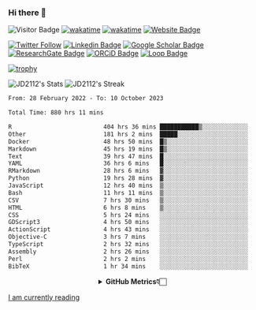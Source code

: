 ### Hi there 👋
![Visitor Badge](https://visitor-badge.laobi.icu/badge?page_id=JD2112.JD2112)
[![wakatime](https://github.com/JD2112/JD2112/actions/workflows/waka-readme.yml/badge.svg)](https://github.com/JD2112/JD2112/actions/workflows/waka-readme.yml)
[![wakatime](https://wakatime.com/badge/user/fe95275f-909a-4147-a45d-624981173898.svg)](https://wakatime.com/@fe95275f-909a-4147-a45d-624981173898)
[![Website Badge](https://img.shields.io/badge/website-informational?style=flat-square)](http://jyotirmoydas.netlify.app)

[![Twitter Follow](https://img.shields.io/twitter/follow/jyotirmoy21?style=social)](https://twitter.com/jyotirmoy21)
[![Linkedin Badge](https://img.shields.io/badge/-jyotirmoy-blue?style=plastic&logo=Linkedin&logoColor=white&link=https://www.linkedin.com/in/dasjyotirmoy/)](https://www.linkedin.com/in/dasjyotirmoy/)
[![Google Scholar Badge](https://img.shields.io/badge/-jyotirmoy-blue?style=plastic&logo=GoogleScholar&logoColor=white&link=https://scholar.google.se/citations?user=IMBYOv8AAAAJ&hl=en)](https://scholar.google.se/citations?user=IMBYOv8AAAAJ&hl=en)
[![ResearchGate Badge](https://img.shields.io/badge/-jyotirmoy-cyan?style=plastic&logo=ResearchGate&logoColor=white&link=https://www.researchgate.net/profile/Jyotirmoy-Das-3)](https://www.researchgate.net/profile/Jyotirmoy-Das-3)
[![ORCiD Badge](https://img.shields.io/badge/-jyotirmoy-green?style=plastic&logo=orcid&logoColor=white&link=https://orcid.org/0000-0002-5649-4658)](https://orcid.org/0000-0002-5649-4658)
[![Loop Badge](https://img.shields.io/badge/-jyotirmoy-orange?style=plastic&logo=Loop&logoColor=white&link=https://loop.frontiersin.org/people/1519976/overview)](https://loop.frontiersin.org/people/1519976/overview)

[![trophy](https://github-profile-trophy.vercel.app/?username=JD2112)](https://github.com/ryo-ma/github-profile-trophy)

<!--
**JD2112/JD2112** is a ✨ _special_ ✨ repository because its `README.md` (this file) appears on your GitHub profile.

Here are some ideas to get you started:

- 🔭 I’m currently working on ...
- 🌱 I’m currently learning ...
- 👯 I’m looking to collaborate on ...
- 🤔 I’m looking for help with ...
- 💬 Ask me about ...
- 📫 How to reach me: ...
- 😄 Pronouns: ...
- ⚡ Fun fact: ...
![JD2112's Top Languages](https://github-readme-stats.vercel.app/api/top-langs/?username=JD2112&theme=vue-dark&show_icons=true&hide_border=true&layout=compact)
-->
![JD2112's Stats](https://github-readme-stats.vercel.app/api?username=JD2112&theme=vue-dark&show_icons=true&hide_border=true&count_private=true)
![JD2112's Streak](https://github-readme-streak-stats.herokuapp.com/?user=JD2112&theme=vue-dark&hide_border=true)





<!--START_SECTION:waka-->

```txt
From: 28 February 2022 - To: 10 October 2023

Total Time: 880 hrs 11 mins

R                          404 hrs 36 mins ███████████▒░░░░░░░░░░░░░   45.97 %
Other                      181 hrs 2 mins  █████░░░░░░░░░░░░░░░░░░░░   20.57 %
Docker                     48 hrs 50 mins  █▒░░░░░░░░░░░░░░░░░░░░░░░   05.55 %
Markdown                   45 hrs 19 mins  █▒░░░░░░░░░░░░░░░░░░░░░░░   05.15 %
Text                       39 hrs 47 mins  █░░░░░░░░░░░░░░░░░░░░░░░░   04.52 %
YAML                       36 hrs 6 mins   █░░░░░░░░░░░░░░░░░░░░░░░░   04.10 %
RMarkdown                  28 hrs 6 mins   ▓░░░░░░░░░░░░░░░░░░░░░░░░   03.19 %
Python                     19 hrs 28 mins  ▓░░░░░░░░░░░░░░░░░░░░░░░░   02.21 %
JavaScript                 12 hrs 40 mins  ▒░░░░░░░░░░░░░░░░░░░░░░░░   01.44 %
Bash                       11 hrs 11 mins  ▒░░░░░░░░░░░░░░░░░░░░░░░░   01.27 %
CSV                        7 hrs 30 mins   ▒░░░░░░░░░░░░░░░░░░░░░░░░   00.85 %
HTML                       6 hrs 8 mins    ▒░░░░░░░░░░░░░░░░░░░░░░░░   00.70 %
CSS                        5 hrs 24 mins   ░░░░░░░░░░░░░░░░░░░░░░░░░   00.61 %
GDScript3                  4 hrs 50 mins   ░░░░░░░░░░░░░░░░░░░░░░░░░   00.55 %
ActionScript               4 hrs 43 mins   ░░░░░░░░░░░░░░░░░░░░░░░░░   00.54 %
Objective-C                3 hrs 7 mins    ░░░░░░░░░░░░░░░░░░░░░░░░░   00.35 %
TypeScript                 2 hrs 32 mins   ░░░░░░░░░░░░░░░░░░░░░░░░░   00.29 %
Assembly                   2 hrs 26 mins   ░░░░░░░░░░░░░░░░░░░░░░░░░   00.28 %
Perl                       2 hrs 2 mins    ░░░░░░░░░░░░░░░░░░░░░░░░░   00.23 %
BibTeX                     1 hr 34 mins    ░░░░░░░░░░░░░░░░░░░░░░░░░   00.18 %
```

<!--END_SECTION:waka-->

<div align="center">
    <details>
        <summary><b>GitHub Metrics👇🏻</b></summary>
    <br>
        
[Get Details](https://metrics.lecoq.io/insights/JD2112)
    </details>
</div>

<a target="_blank" href="https://www.goodreads.com/user/show/21242415-jyotirmoy-das">I am currently reading</a>



